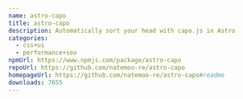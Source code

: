 ```yaml
---
name: astro-capo
title: astro-capo
description: Automatically sort your head with capo.js in Astro
categories:
  - css+ui
  - performance+seo
npmUrl: https://www.npmjs.com/package/astro-capo
repoUrl: https://github.com/natemoo-re/astro-capo
homepageUrl: https://github.com/natemoo-re/astro-capo#readme
downloads: 7655
---
```

